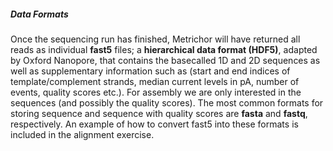 ##### Data Formats
Once the sequencing run has finished, Metrichor will have returned all reads as individual **fast5** files; a **hierarchical data format (HDF5)**, adapted by Oxford Nanopore, that contains the basecalled 1D and 2D sequences as well as supplementary information such as (start and end indices of template/complement strands, median current levels in pA, number of events, quality scores etc.). For assembly we are only interested in the sequences (and possibly the quality scores). The most common formats for storing sequence and sequence with quality scores are **fasta** and **fastq**, respectively. An example of how to convert fast5 into these formats is included in the alignment exercise.
